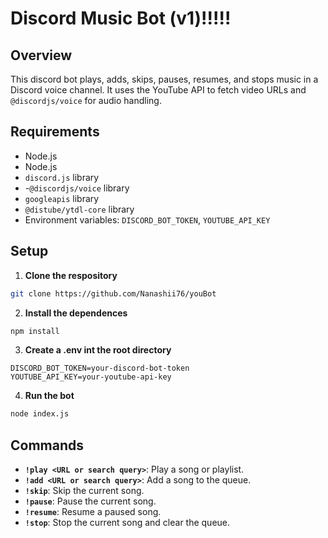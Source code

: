 # Discord Music Bot (v1)!!!!!

## Overview

This discord bot plays, adds, skips, pauses, resumes, and stops music in a Discord voice channel. It uses the YouTube API to fetch video URLs and `@discordjs/voice` for audio handling.

## Requirements

- Node.js
- Node.js 
- `discord.js` library 
- -`@discordjs/voice` library
- `googleapis` library
- `@distube/ytdl-core` library
- Environment variables: `DISCORD_BOT_TOKEN`, `YOUTUBE_API_KEY`

## Setup

1. **Clone the respository**

``` bash
git clone https://github.com/Nanashii76/youBot
```

2. **Install the dependences**

``` bash
npm install
```

3. **Create a .env int the root directory**

```plaintext
DISCORD_BOT_TOKEN=your-discord-bot-token 
YOUTUBE_API_KEY=your-youtube-api-key
```

4. **Run the bot**

``` bash
node index.js
```
## Commands

- **`!play <URL or search query>`**: Play a song or playlist.
- **`!add <URL or search query>`**: Add a song to the queue.
- **`!skip`**: Skip the current song.
- **`!pause`**: Pause the current song.
- **`!resume`**: Resume a paused song.
- **`!stop`**: Stop the current song and clear the queue.
